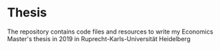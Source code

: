 # Thesis
The repository contains code files and resources to write my Economics Master's thesis in 2019 in Ruprecht-Karls-Universität Heidelberg
